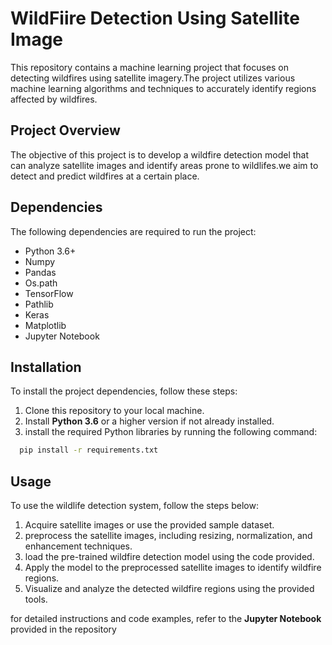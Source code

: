 # WildFiire Detection Using Satellite Image

This repository contains a machine learning project that focuses on detecting wildfires using satellite imagery.The project utilizes various machine learning algorithms and techniques to accurately identify regions affected by wildfires.

## Project Overview

The objective of this project is to develop a wildfire detection model that can analyze satellite images and identify areas prone to wildlifes.we aim to detect and predict wildfires at a certain place.

## Dependencies

The following dependencies are required to run the project:

+ Python 3.6+
+ Numpy
+ Pandas
+ Os.path
+ TensorFlow
+ Pathlib
+ Keras
+ Matplotlib
+ Jupyter Notebook

## Installation

To install the project dependencies, follow these steps:

1. Clone this repository to your local machine.
2. Install __Python 3.6__ or a higher version if not already installed.
3. install the required Python libraries by running the following command:

```bash
  pip install -r requirements.txt
```

## Usage

To use the wildlife detection system,
follow the steps below:

1. Acquire satellite images or use the provided sample dataset.
2. preprocess the satellite images, including resizing, normalization, and enhancement techniques.
3. load the pre-trained wildfire detection model using the code provided.
4. Apply the model to the preprocessed satellite images to identify wildfire regions.
5. Visualize and analyze the detected wildfire regions using the provided tools.

for detailed instructions and code examples, refer to the __Jupyter Notebook__ provided in the repository
